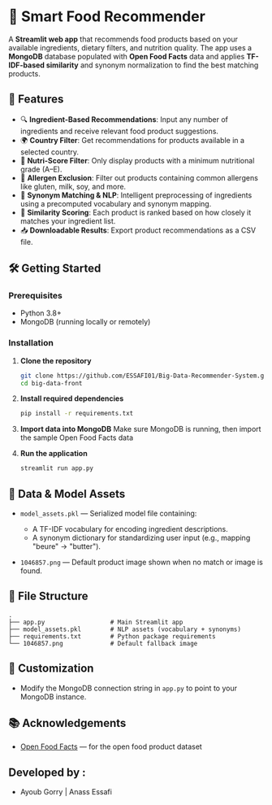# 🍏 Smart Food Recommender

A **Streamlit web app** that recommends food products based on your available ingredients, dietary filters, and nutrition quality. The app uses a **MongoDB** database populated with **Open Food Facts** data and applies **TF-IDF-based similarity** and synonym normalization to find the best matching products.

## 🚀 Features

* 🔍 **Ingredient-Based Recommendations**: Input any number of ingredients and receive relevant food product suggestions.
* 🌍 **Country Filter**: Get recommendations for products available in a selected country.
* 🍏 **Nutri-Score Filter**: Only display products with a minimum nutritional grade (A–E).
* 🚫 **Allergen Exclusion**: Filter out products containing common allergens like gluten, milk, soy, and more.
* 🧠 **Synonym Matching & NLP**: Intelligent preprocessing of ingredients using a precomputed vocabulary and synonym mapping.
* 🧮 **Similarity Scoring**: Each product is ranked based on how closely it matches your ingredient list.
* 📥 **Downloadable Results**: Export product recommendations as a CSV file.

## 🛠️ Getting Started

### Prerequisites

* Python 3.8+
* MongoDB (running locally or remotely)

### Installation

1. **Clone the repository**

   ```bash
   git clone https://github.com/ESSAFI01/Big-Data-Recommender-System.git
   cd big-data-front
   ```

2. **Install required dependencies**

   ```bash
   pip install -r requirements.txt
   ```

3. **Import data into MongoDB**
   Make sure MongoDB is running, then import the sample Open Food Facts data

4. **Run the application**

   ```bash
   streamlit run app.py
   ```

## 🧠 Data & Model Assets

* `model_assets.pkl` — Serialized model file containing:

  * A TF-IDF vocabulary for encoding ingredient descriptions.
  * A synonym dictionary for standardizing user input (e.g., mapping "beure" → "butter").
* `1046857.png` — Default product image shown when no match or image is found.

## 📁 File Structure

```
.
├── app.py                  # Main Streamlit app
├── model_assets.pkl        # NLP assets (vocabulary + synonyms)
├── requirements.txt        # Python package requirements
└── 1046857.png             # Default fallback image
```

## 🔧 Customization

* Modify the MongoDB connection string in `app.py` to point to your MongoDB instance.

## 📚 Acknowledgements

* [Open Food Facts](https://world.openfoodfacts.org/) — for the open food product dataset

## Developed by : 
* Ayoub Gorry | Anass Essafi 
